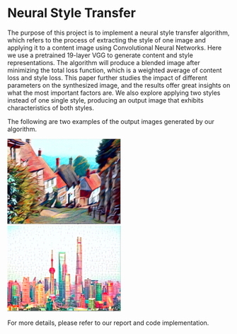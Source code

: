 # Neural Style Transfer

The purpose of this project is to implement a neural style transfer algorithm, which refers to the process of extracting the style of one image and applying it to a content image using Convolutional Neural Networks. Here we use a pretrained 19-layer VGG to generate content and style representations. The algorithm will produce a blended image after minimizing the total loss function, which is a weighted average
of content loss and style loss. This paper further studies the impact of different parameters on the synthesized image, and the results offer great insights on what the most important factors are. We also explore applying two styles instead of one single style, producing an output image that exhibits characteristics of both styles.

The following are two examples of the output images generated by our algorithm.

<p align="left">
  <img src="https://github.com/xhqkatrina/Neural_Style_Transfer/blob/master/example_1.PNG" width="256">
  <img src="https://github.com/xhqkatrina/Neural_Style_Transfer/blob/master/example_2.PNG" width="256">
</p>

For more details, please refer to our report and code implementation.
